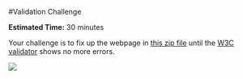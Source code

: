 #Validation Challenge

**Estimated Time:** 30 minutes

Your challenge is to fix up the webpage in [this zip file](http://christensenacademy.org/modules/html-basics/challenges/validation-challenge.zip) until the [W3C validator](http://validator.w3.org/) shows no more errors.


![](http://christensenacademy.org/img/signature.png)
